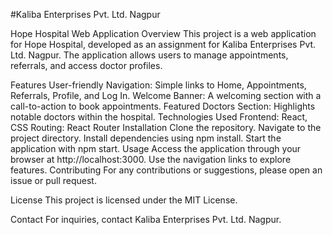#Kaliba Enterprises Pvt. Ltd. Nagpur

Hope Hospital Web Application
Overview
This project is a web application for Hope Hospital, developed as an assignment for Kaliba Enterprises Pvt. Ltd. Nagpur. The application allows users to manage appointments, referrals, and access doctor profiles.

Features
User-friendly Navigation: Simple links to Home, Appointments, Referrals, Profile, and Log In.
Welcome Banner: A welcoming section with a call-to-action to book appointments.
Featured Doctors Section: Highlights notable doctors within the hospital.
Technologies Used
Frontend: React, CSS
Routing: React Router
Installation
Clone the repository.
Navigate to the project directory.
Install dependencies using npm install.
Start the application with npm start.
Usage
Access the application through your browser at http://localhost:3000.
Use the navigation links to explore features.
Contributing
For any contributions or suggestions, please open an issue or pull request.

License
This project is licensed under the MIT License.

Contact
For inquiries, contact Kaliba Enterprises Pvt. Ltd. Nagpur.
